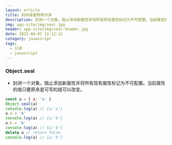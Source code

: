 ```yaml
---
layout: article
title: 封闭或者修改只读
description: 封闭一个对象，阻止添加新属性并将所有现有属性标记为不可配置。当前属性的值只要原来是可写的就可以改变。
img: app-site/img/seal.jpg
header: app-site/img/seal-header.jpg
date: 2023-04-01 12:12:12
category: javascript
tags:
  - 只读
  - javascript
---
```



### Object.seal

- 封闭一个对象，阻止添加新属性并将所有现有属性标记为不可配置。当前属性的值只要原来是可写的就可以改变。

```javascript
const a = { a: 'a' }
Object.seal(a)
console.log(a) // {a:'a'}
a.a = 'b'
console.log(a) // {a:'b'}
a.b = 'b'
console.log(a) // {a:'b'}
delete a // return false
console.log(a) // {a:'b'}
```
